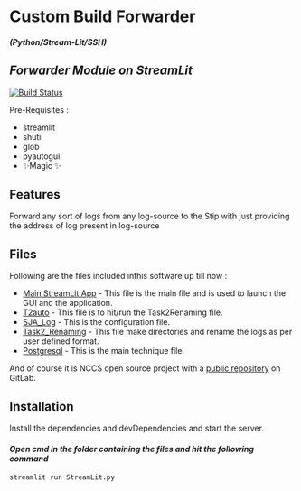 # Custom Build Forwarder
##### (Python/Stream-Lit/SSH)

## _Forwarder Module on StreamLit_

[![Build Status](https://travis-ci.org/joemccann/dillinger.svg?branch=master)](https://travis-ci.org/joemccann/dillinger)

Pre-Requisites :
- streamlit
- shutil
- glob
- pyautogui
- ✨Magic ✨

## Features

Forward any sort of logs from any log-source to the Stip with just providing the address of log present in log-source
## Files

Following are the files included inthis software up till now :
- [Main StreamLit App](https://github.com/Junny2/Log-Forwarder/blob/main/StreamLit.py) - This file is the main file and is used to launch the GUI and the application.
- [T2auto](https://github.com/Junny2/Log-Forwarder/blob/main/T2auto.py) - This file is to hit/run the Task2Renaming file.
- [SJA_Log](https://github.com/Junny2/Log-Forwarder/blob/main/SJA_Log.py) - This is the configuration file.
- [Task2_Renaming](https://github.com/Junny2/Log-Forwarder/blob/main/Task2_Renaming.py) - This file make directories and rename the logs as per user defined format.
- [Postgresql](https://github.com/Junny2/Log-Forwarder/blob/main/postgresql.py) - This is the main technique file.

And of course it is NCCS open source project with a [public repository](http://172.16.16.45/employees/ueba/-/tree/main)
 on GitLab.

## Installation

Install the dependencies and devDependencies and start the server.

#### _Open cmd in the folder containing the files and hit the following command_
```sh
streamlit run StreamLit.py
```


